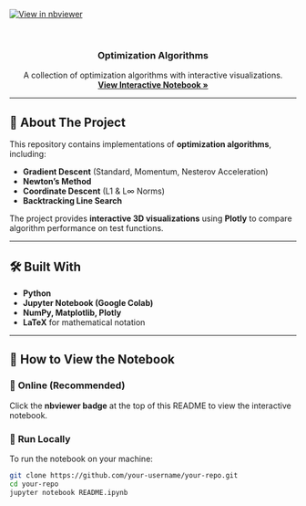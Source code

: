 <!-- PROJECT SHIELDS -->
[![View in nbviewer](https://img.shields.io/badge/Jupyter-nbviewer-orange.svg)](https://nbviewer.org/github/teooi/optimization-algorithms/blob/main/optimization_algorithms.ipynb)

<!-- PROJECT LOGO -->
<br />
<div align="center">
  <h3 align="center">Optimization Algorithms</h3>
  <p align="center">
    A collection of optimization algorithms with interactive visualizations.
    <br />
    <a href="https://nbviewer.org/github/teooi/optimization-algorithms/blob/main/optimization_algorithms.ipynb"><strong>View Interactive Notebook »</strong></a>
  </p>
</div>

---

## 📌 About The Project

This repository contains implementations of **optimization algorithms**, including:
- **Gradient Descent** (Standard, Momentum, Nesterov Acceleration)
- **Newton’s Method**
- **Coordinate Descent** (L1 & L∞ Norms)
- **Backtracking Line Search**

The project provides **interactive 3D visualizations** using **Plotly** to compare algorithm performance on test functions.

---

## 🛠️ Built With
- **Python**
- **Jupyter Notebook (Google Colab)**
- **NumPy, Matplotlib, Plotly**
- **LaTeX** for mathematical notation

---

## 📖 How to View the Notebook

### 🔹 **Online (Recommended)**
Click the **nbviewer badge** at the top of this README to view the interactive notebook.

### 🔹 **Run Locally**
To run the notebook on your machine:
```bash
git clone https://github.com/your-username/your-repo.git
cd your-repo
jupyter notebook README.ipynb
```
